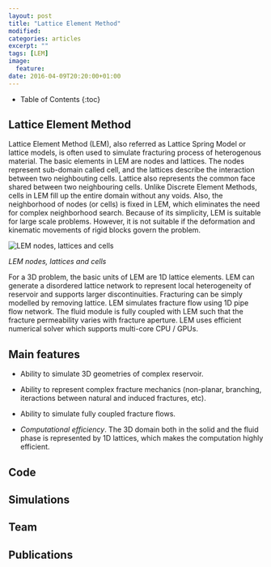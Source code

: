 ```yaml
---
layout: post
title: "Lattice Element Method"
modified:
categories: articles
excerpt: ""
tags: [LEM]
image:
  feature:
date: 2016-04-09T20:20:00+01:00
---
```

* Table of Contents
{:toc}

## Lattice Element Method

Lattice Element Method (LEM), also referred as Lattice Spring Model or lattice models, is often used to simulate fracturing process of heterogenous material. The basic elements in LEM are nodes and lattices. The nodes represent sub-domain called cell, and the lattices describe the interaction between two neighbouting cells. Lattice also represents the common face shared between two neighbouring cells. Unlike Discrete Element Methods, cells in LEM fill up the entire domain without any voids. Also, the neighborhood of nodes (or cells) is fixed in LEM, which eliminates the need for complex neighborhood search. Because of its simplicity, LEM is suitable for large scale problems. However, it is not suitable if the deformation and kinematic movements of rigid blocks govern the problem.

![LEM nodes, lattices and cells]({{site.url}}/images/cb-geo/research/lem/lem.png)

*LEM nodes, lattices and cells*

For a 3D problem, the basic units of LEM are 1D lattice elements. LEM can generate a disordered lattice network to represent local heterogeneity of reservoir and supports larger discontinuities. Fracturing can be simply modelled by removing lattice. LEM  simulates fracture flow using 1D pipe flow network. The fluid module is fully coupled with LEM such that the fracture permeability varies with fracture aperture. LEM uses efficient numerical solver which supports multi-core CPU / GPUs.

## Main features

* Ability to simulate 3D geometries of complex reservoir.

* Ability to represent complex fracture mechanics (non-planar, branching, iteractions between natural and induced fractures, etc).

* Ability to simulate fully coupled fracture flows.

* *Computational efficiency*. The 3D domain both in the solid and the fluid phase is represented by 1D lattices, which makes the computation highly efficient.

## Code

## Simulations

## Team

## Publications



